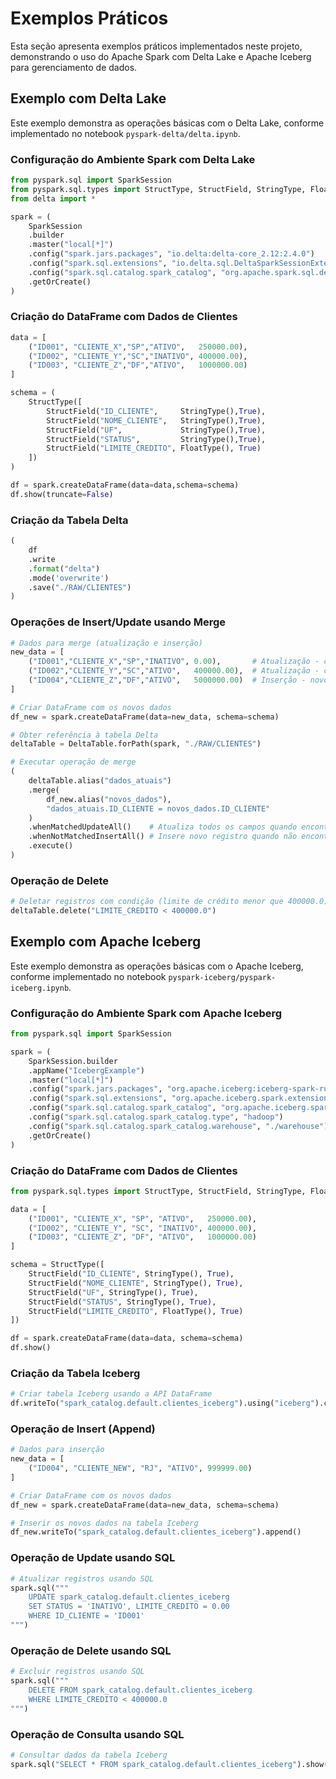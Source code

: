# Exemplos Práticos

Esta seção apresenta exemplos práticos implementados neste projeto, demonstrando o uso do Apache Spark com Delta Lake e Apache Iceberg para gerenciamento de dados.

## Exemplo com Delta Lake

Este exemplo demonstra as operações básicas com o Delta Lake, conforme implementado no notebook `pyspark-delta/delta.ipynb`.

### Configuração do Ambiente Spark com Delta Lake

```python
from pyspark.sql import SparkSession
from pyspark.sql.types import StructType, StructField, StringType, FloatType
from delta import *

spark = ( 
    SparkSession
    .builder
    .master("local[*]")
    .config("spark.jars.packages", "io.delta:delta-core_2.12:2.4.0")
    .config("spark.sql.extensions", "io.delta.sql.DeltaSparkSessionExtension")
    .config("spark.sql.catalog.spark_catalog", "org.apache.spark.sql.delta.catalog.DeltaCatalog")
    .getOrCreate() 
)
```

### Criação do DataFrame com Dados de Clientes

```python
data = [
    ("ID001", "CLIENTE_X","SP","ATIVO",   250000.00),
    ("ID002", "CLIENTE_Y","SC","INATIVO", 400000.00),
    ("ID003", "CLIENTE_Z","DF","ATIVO",   1000000.00)
]

schema = (
    StructType([
        StructField("ID_CLIENTE",     StringType(),True),
        StructField("NOME_CLIENTE",   StringType(),True),
        StructField("UF",             StringType(),True),
        StructField("STATUS",         StringType(),True),
        StructField("LIMITE_CREDITO", FloatType(), True)
    ])
)

df = spark.createDataFrame(data=data,schema=schema)
df.show(truncate=False)
```

### Criação da Tabela Delta

```python
( 
    df
    .write
    .format("delta")
    .mode('overwrite')
    .save("./RAW/CLIENTES")
)
```

### Operações de Insert/Update usando Merge

```python
# Dados para merge (atualização e inserção)
new_data = [
    ("ID001","CLIENTE_X","SP","INATIVO", 0.00),       # Atualização - cliente existente
    ("ID002","CLIENTE_Y","SC","ATIVO",   400000.00),  # Atualização - cliente existente
    ("ID004","CLIENTE_Z","DF","ATIVO",   5000000.00)  # Inserção - novo cliente
]

# Criar DataFrame com os novos dados
df_new = spark.createDataFrame(data=new_data, schema=schema)

# Obter referência à tabela Delta
deltaTable = DeltaTable.forPath(spark, "./RAW/CLIENTES")

# Executar operação de merge
(
    deltaTable.alias("dados_atuais")
    .merge(
        df_new.alias("novos_dados"),
        "dados_atuais.ID_CLIENTE = novos_dados.ID_CLIENTE"
    )
    .whenMatchedUpdateAll()    # Atualiza todos os campos quando encontra correspondência
    .whenNotMatchedInsertAll() # Insere novo registro quando não encontra correspondência
    .execute()
)
```

### Operação de Delete

```python
# Deletar registros com condição (limite de crédito menor que 400000.0)
deltaTable.delete("LIMITE_CREDITO < 400000.0")
```

## Exemplo com Apache Iceberg

Este exemplo demonstra as operações básicas com o Apache Iceberg, conforme implementado no notebook `pyspark-iceberg/pyspark-iceberg.ipynb`.

### Configuração do Ambiente Spark com Apache Iceberg

```python
from pyspark.sql import SparkSession

spark = (
    SparkSession.builder
    .appName("IcebergExample")
    .master("local[*]")
    .config("spark.jars.packages", "org.apache.iceberg:iceberg-spark-runtime-3.4_2.12:1.3.0")
    .config("spark.sql.extensions", "org.apache.iceberg.spark.extensions.IcebergSparkSessionExtensions")
    .config("spark.sql.catalog.spark_catalog", "org.apache.iceberg.spark.SparkSessionCatalog")
    .config("spark.sql.catalog.spark_catalog.type", "hadoop")
    .config("spark.sql.catalog.spark_catalog.warehouse", "./warehouse")
    .getOrCreate()
)
```

### Criação do DataFrame com Dados de Clientes

```python
from pyspark.sql.types import StructType, StructField, StringType, FloatType

data = [
    ("ID001", "CLIENTE_X", "SP", "ATIVO",   250000.00),
    ("ID002", "CLIENTE_Y", "SC", "INATIVO", 400000.00),
    ("ID003", "CLIENTE_Z", "DF", "ATIVO",   1000000.00)
]

schema = StructType([
    StructField("ID_CLIENTE", StringType(), True),
    StructField("NOME_CLIENTE", StringType(), True),
    StructField("UF", StringType(), True),
    StructField("STATUS", StringType(), True),
    StructField("LIMITE_CREDITO", FloatType(), True)
])

df = spark.createDataFrame(data=data, schema=schema)
df.show()
```

### Criação da Tabela Iceberg

```python
# Criar tabela Iceberg usando a API DataFrame
df.writeTo("spark_catalog.default.clientes_iceberg").using("iceberg").createOrReplace()
```

### Operação de Insert (Append)

```python
# Dados para inserção
new_data = [
    ("ID004", "CLIENTE_NEW", "RJ", "ATIVO", 999999.00)
]

# Criar DataFrame com os novos dados
df_new = spark.createDataFrame(data=new_data, schema=schema)

# Inserir os novos dados na tabela Iceberg
df_new.writeTo("spark_catalog.default.clientes_iceberg").append()
```

### Operação de Update usando SQL

```python
# Atualizar registros usando SQL
spark.sql("""
    UPDATE spark_catalog.default.clientes_iceberg
    SET STATUS = 'INATIVO', LIMITE_CREDITO = 0.00
    WHERE ID_CLIENTE = 'ID001'
""")
```

### Operação de Delete usando SQL

```python
# Excluir registros usando SQL
spark.sql("""
    DELETE FROM spark_catalog.default.clientes_iceberg
    WHERE LIMITE_CREDITO < 400000.0
""")
```

### Operação de Consulta usando SQL

```python
# Consultar dados da tabela Iceberg
spark.sql("SELECT * FROM spark_catalog.default.clientes_iceberg").show()
```
